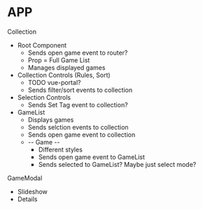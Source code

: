 # APP

Collection
* Root Component
  * Sends open game event to router?
  * Prop = Full Game List
  * Manages displayed games
* Collection Controls (Rules, Sort)
  * TODO vue-portal?
  * Sends filter/sort events to collection
* Selection Controls
  * Sends Set Tag event to collection?
* GameList
  * Displays games
  * Sends selction events to collection
  * Sends open game event to collection
  * -- Game --
    * Different styles
    * Sends open game event to GameList
    * Sends selected to GameList? Maybe just select mode?

GameModal
* Slideshow
* Details